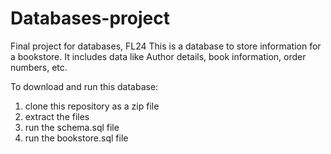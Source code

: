 # Databases-project
Final project for databases, FL24
This is a database to store information for a bookstore. It includes data like Author details, book information, order numbers, etc.

To download and run this database:
1. clone this repository as a zip file
2. extract the files
3. run the schema.sql file
4. run the bookstore.sql file
